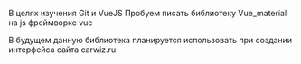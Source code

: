 В целях изучения Git и VueJS
Пробуем писать библиотеку Vue_material на js фреймворке vue

В будущем данную библиотека планируется использовать
при создании интерфейса сайта carwiz.ru 